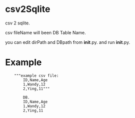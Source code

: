 csv2Sqlite
==========

csv 2 sqlite. 

csv fileName will been DB Table Name.

you can edit dirPath and DBpath from __init__.py. and run __init__.py. 

Example
==========

        """example csv file:
            ID,Name,Age
            1,Wandy,12
            2,Ying,11"""
            
            DB.
            ID,Name,Age
            1,Wandy,12
            2,Ying,11
            
